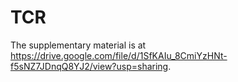 # TCR
The supplementary material is at https://drive.google.com/file/d/1SfKAIu_8CmiYzHNt-f5sNZ7JDnqQ8YJ2/view?usp=sharing.
